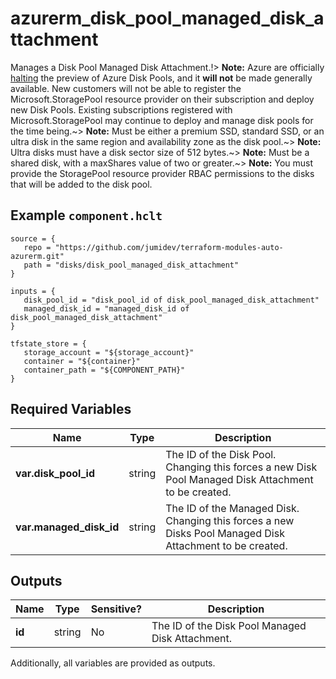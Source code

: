# azurerm_disk_pool_managed_disk_attachment

Manages a Disk Pool Managed Disk Attachment.!> **Note:** Azure are officially [halting](https://learn.microsoft.com/en-us/azure/azure-vmware/attach-disk-pools-to-azure-vmware-solution-hosts?tabs=azure-cli) the preview of Azure Disk Pools, and it **will not** be made generally available. New customers will not be able to register the Microsoft.StoragePool resource provider on their subscription and deploy new Disk Pools. Existing subscriptions registered with Microsoft.StoragePool may continue to deploy and manage disk pools for the time being.~> **Note:** Must be either a premium SSD, standard SSD, or an ultra disk in the same region and availability zone as the disk pool.~> **Note:** Ultra disks must have a disk sector size of 512 bytes.~> **Note:** Must be a shared disk, with a maxShares value of two or greater.~> **Note:** You must provide the StoragePool resource provider RBAC permissions to the disks that will be added to the disk pool.

## Example `component.hclt`

```hcl
source = {
   repo = "https://github.com/jumidev/terraform-modules-auto-azurerm.git" 
   path = "disks/disk_pool_managed_disk_attachment" 
}

inputs = {
   disk_pool_id = "disk_pool_id of disk_pool_managed_disk_attachment" 
   managed_disk_id = "managed_disk_id of disk_pool_managed_disk_attachment" 
}

tfstate_store = {
   storage_account = "${storage_account}" 
   container = "${container}" 
   container_path = "${COMPONENT_PATH}" 
}

```

## Required Variables

| Name | Type |  Description |
| ---- | --------- |  ----------- |
| **var.disk_pool_id** | string |  The ID of the Disk Pool. Changing this forces a new Disk Pool Managed Disk Attachment to be created. | 
| **var.managed_disk_id** | string |  The ID of the Managed Disk. Changing this forces a new Disks Pool Managed Disk Attachment to be created. | 



## Outputs

| Name | Type | Sensitive? | Description |
| ---- | ---- | --------- | --------- |
| **id** | string | No  | The ID of the Disk Pool Managed Disk Attachment. | 

Additionally, all variables are provided as outputs.
